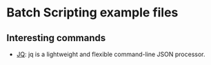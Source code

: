 # Batch Scripting example files

  
## Interesting commands
  * [JQ](https://stedolan.github.io/jq/):  jq is a lightweight and flexible command-line JSON processor.
  
